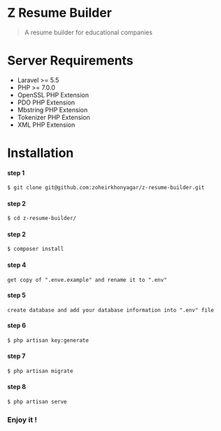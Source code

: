 # Z Resume Builder
> A resume builder for educational companies
# Server Requirements
* Laravel >= 5.5
* PHP >= 7.0.0
* OpenSSL PHP Extension
* PDO PHP Extension
* Mbstring PHP Extension
* Tokenizer PHP Extension
* XML PHP Extension
# Installation
#### step 1
``` bash
$ git clone git@github.com:zoheirkhonyagar/z-resume-builder.git
```
#### step 2
``` bash
$ cd z-resume-builder/
```
#### step 2
``` bash
$ composer install
```
#### step 4
```
get copy of ".enve.example" and rename it to ".env"
```
#### step 5
```
create database and add your database information into ".env" file
```
#### step 6
``` bash
$ php artisan key:generate
```
#### step 7
``` bash
$ php artisan migrate
```
#### step 8
``` bash
$ php artisan serve
```

### Enjoy it !


